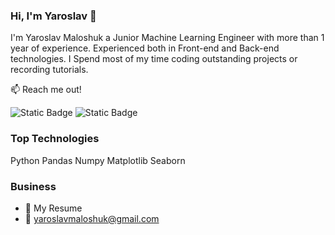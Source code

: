 ### Hi, I'm Yaroslav 👋

I'm Yaroslav Maloshuk a Junior Machine Learning Engineer with more than 1 year of experience. Experienced both in Front-end and Back-end technologies. I Spend most of my time coding outstanding projects or recording tutorials.

📫 Reach me out!

![Static Badge](https://img.shields.io/badge/Yaroslav%20Maloshuk-blue?style=flat&logo=linkedin&logoColor=white&link=https%3A%2F%2Fwww.linkedin.com%2Fin%2Fyaroslav-maloshuk-867161225%2F
)
![Static Badge](https://img.shields.io/badge/Yaroslav%20Maloshuk-red?style=flat&logo=gmail&logoColor=white&link=mailto%3Ayaroslavmaloshuk%40gmail.com)

### Top Technologies
Python Pandas Numpy Matplotlib Seaborn
### Business
- 📎 My Resume
- 📧 yaroslavmaloshuk@gmail.com

